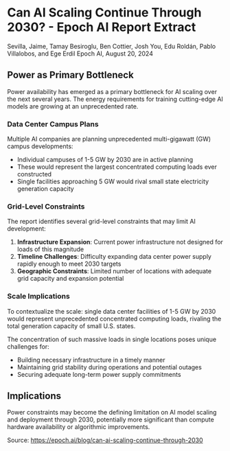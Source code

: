 # Can AI Scaling Continue Through 2030? - Epoch AI Report Extract

Sevilla, Jaime, Tamay Besiroglu, Ben Cottier, Josh You, Edu Roldán, Pablo Villalobos, and Ege Erdil
Epoch AI, August 20, 2024

## Power as Primary Bottleneck

Power availability has emerged as a primary bottleneck for AI scaling over the next several years. The energy requirements for training cutting-edge AI models are growing at an unprecedented rate.

### Data Center Campus Plans

Multiple AI companies are planning unprecedented multi-gigawatt (GW) campus developments:
- Individual campuses of 1-5 GW by 2030 are in active planning
- These would represent the largest concentrated computing loads ever constructed
- Single facilities approaching 5 GW would rival small state electricity generation capacity

### Grid-Level Constraints

The report identifies several grid-level constraints that may limit AI development:

1. **Infrastructure Expansion**: Current power infrastructure not designed for loads of this magnitude
2. **Timeline Challenges**: Difficulty expanding data center power supply rapidly enough to meet 2030 targets
3. **Geographic Constraints**: Limited number of locations with adequate grid capacity and expansion potential

### Scale Implications

To contextualize the scale: single data center facilities of 1-5 GW by 2030 would represent unprecedented concentrated computing loads, rivaling the total generation capacity of small U.S. states.

The concentration of such massive loads in single locations poses unique challenges for:
- Building necessary infrastructure in a timely manner
- Maintaining grid stability during operations and potential outages
- Securing adequate long-term power supply commitments

## Implications

Power constraints may become the defining limitation on AI model scaling and deployment through 2030, potentially more significant than compute hardware availability or algorithmic improvements.

Source: https://epoch.ai/blog/can-ai-scaling-continue-through-2030
